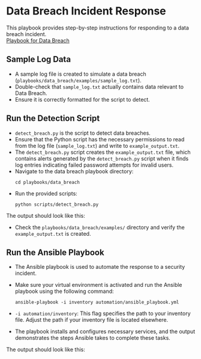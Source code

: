 # Data Breach Incident Response

This playbook provides step-by-step instructions for responding to a data breach incident.<br>
<a href="https://github.com/MenakaGodakanda/Security-Incident-Response-Playbooks/blob/main/playbooks/data_breach/playbook.md">Playbook for Data Breach</a>

## Sample Log Data

- A sample log file is created to simulate a data breach (`playbooks/data_breach/examples/sample_log.txt`).
- Double-check that `sample_log.txt` actually contains data relevant to Data Breach.
- Ensure it is correctly formatted for the script to detect.

## Run the Detection Script

- `detect_breach.py` is the script to detect data breaches.
- Ensure that the Python script has the necessary permissions to read from the log file (`sample_log.txt`) and write to `example_output.txt`.
- The `detect_breach.py` script creates the `example_output.txt` file, which contains alerts generated by the `detect_breach.py` script when it finds log entries indicating failed password attempts for invalid users.
- Navigate to the data breach playbook directory:
    ```
    cd playbooks/data_breach
    ```
- Run the provided scripts:
    ```
    python scripts/detect_breach.py
    ```
The output should look like this:

- Check the `playbooks/data_breach/examples/` directory and verify the `example_output.txt` is created.

## Run the Ansible Playbook
- The Ansible playbook is used to automate the response to a security incident.
- Make sure your virtual environment is activated and run the Ansible playbook using the following command:
    ```
    ansible-playbook -i inventory automation/ansible_playbook.yml
    ```
- `-i automation/inventory`: This flag specifies the path to your inventory file. Adjust the path if your inventory file is located elsewhere.

- The playbook installs and configures necessary services, and the output demonstrates the steps Ansible takes to complete these tasks.

The output should look like this:

